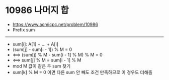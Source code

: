 # 10986 나머지 합

- https://www.acmicpc.net/problem/10986
- Prefix sum
---
- sum[i]: A[1] + ... + A[i]
- (sum[j] - sum[i - 1]) % M = 0
- <==> (sum[j] % M - sum[i - 1] % M) % M = 0
- <==> sum[j] % M = sum[i - 1] % M
- mod M 값이 같은 두 sum 찾기
- sum[k] % M = 0 이면 다른 sum 안 빼도 조건 만족하므로 이 경우도 더해줌
